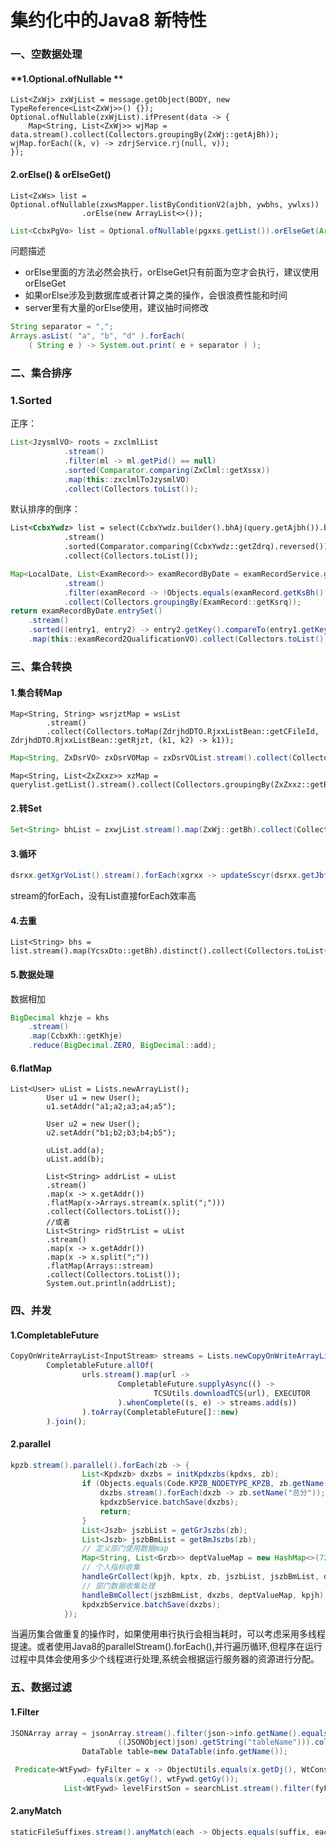 # 集约化中的Java8 新特性

### 一、空数据处理

#### **1.Optional.ofNullable **

````
List<ZxWj> zxWjList = message.getObject(BODY, new TypeReference<List<ZxWj>>() {});
Optional.ofNullable(zxWjList).ifPresent(data -> {
	Map<String, List<ZxWj>> wjMap = 		 	data.stream().collect(Collectors.groupingBy(ZxWj::getAjBh));
wjMap.forEach((k, v) -> zdrjService.rj(null, v));
});
````

#### 2.orElse() & orElseGet()

````
List<ZxWs> list = Optional.ofNullable(zxwsMapper.listByConditionV2(ajbh, ywbhs, ywlxs))
				.orElse(new ArrayList<>());
````

```java
List<CcbxPgVo> list = Optional.ofNullable(pgxxs.getList()).orElseGet(ArrayList::new);
```

问题描述

- orElse里面的方法必然会执行，orElseGet只有前面为空才会执行，建议使用orElseGet
- 如果orElse涉及到数据库或者计算之类的操作，会很浪费性能和时间
- server里有大量的orElse使用，建议抽时间修改

```java
String separator = ",";
Arrays.asList( "a", "b", "d" ).forEach(
    ( String e ) -> System.out.print( e + separator ) );
```



### 二、集合排序

### 1.Sorted

正序：

```java
List<JzysmlVO> roots = zxclmlList
            .stream()
    		.filter(ml -> ml.getPid() == null)
            .sorted(Comparator.comparing(ZxClml::getXssx))
            .map(this::zxclmlToJzysmlVO)
            .collect(Collectors.toList());
```

默认排序的倒序：

```xml
List<CcbxYwdz> list = select(CcbxYwdz.builder().bhAj(query.getAjbh()).build())
            .stream()
            .sorted(Comparator.comparing(CcbxYwdz::getZdrq).reversed())
            .collect(Collectors.toList());
```

````java
Map<LocalDate, List<ExamRecord>> examRecordByDate = examRecordService.getListByParam(recordQueryParam)
    		.stream()
            .filter(examRecord -> !Objects.equals(examRecord.getKsBh(), needFirstExamContext.getCommonExamCategoryBh()))
            .collect(Collectors.groupingBy(ExamRecord::getKsrq));
return examRecordByDate.entrySet()
    .stream()
    .sorted((entry1, entry2) -> entry2.getKey().compareTo(entry1.getKey()))
    .map(this::examRecord2QualificationVO).collect(Collectors.toList());
````

### 三、集合转换

#### 1.集合转Map

````
Map<String, String> wsrjztMap = wsList
		.stream()
		.collect(Collectors.toMap(ZdrjhdDTO.RjxxListBean::getCFileId, 			  ZdrjhdDTO.RjxxListBean::getRjzt, (k1, k2) -> k1));
````

```java
Map<String, ZxDsrVO> zxDsrVOMap = zxDsrVOList.stream().collect(Collectors.toMap(ZxDsrVO::getBh, z -> z));
```

````
Map<String, List<ZxZxxz>> xzMap = querylist.getList().stream().collect(Collectors.groupingBy(ZxZxxz::getBh));
````

#### 2.转Set 

```java
Set<String> bhList = zxwjList.stream().map(ZxWj::getBh).collect(Collectors.toSet());
```

#### 3.循环 

```java
dsrxx.getXgrVoList().stream().forEach(xgrxx -> updateSscyr(dsrxx.getJbfy(), xgrxx));
```

stream的forEach，没有List直接forEach效率高

#### 4.去重

````
List<String> bhs = list.stream().map(YcsxDto::getBh).distinct().collect(Collectors.toList());
````

#### 5.数据处理

数据相加

```java
BigDecimal khzje = khs
    .stream()
    .map(CcbxKh::getKhje)
    .reduce(BigDecimal.ZERO, BigDecimal::add);
```

#### 6.flatMap

````
List<User> uList = Lists.newArrayList();
        User u1 = new User();
        u1.setAddr("a1;a2;a3;a4;a5");
 
        User u2 = new User();
        u2.setAddr("b1;b2;b3;b4;b5");
 
        uList.add(a);
        uList.add(b);
 
        List<String> addrList = uList
        .stream()
        .map(x -> x.getAddr())
        .flatMap(x->Arrays.stream(x.split(";")))
        .collect(Collectors.toList());
        //或者
        List<String> ridStrList = uList
        .stream()
        .map(x -> x.getAddr())
        .map(x -> x.split(";"))
        .flatMap(Arrays::stream)
        .collect(Collectors.toList());
        System.out.println(addrList);
````

### 四、并发

#### 1.CompletableFuture

```javascript
CopyOnWriteArrayList<InputStream> streams = Lists.newCopyOnWriteArrayList();
        CompletableFuture.allOf(
                urls.stream().map(url ->
                        CompletableFuture.supplyAsync(() ->
                                TCSUtils.downloadTCS(url), EXECUTOR
                        ).whenComplete((s, e) -> streams.add(s))
                ).toArray(CompletableFuture[]::new)
        ).join();
```

#### 2.parallel

````java
kpzb.stream().parallel().forEach(zb -> {
                List<Kpdxzb> dxzbs = initKpdxzbs(kpdxs, zb);
                if (Objects.equals(Code.KPZB_NODETYPE_KPZB, zb.getName())) {
                    dxzbs.stream().forEach(dxzb -> zb.setName("总分"));
                    kpdxzbService.batchSave(dxzbs);
                    return;
                }
                List<Jszb> jszbList = getGrJszbs(zb);
                List<Jszb> jszbBmList = getBmJszbs(zb);
                // 定义部门使用数据map
                Map<String, List<Grzb>> deptValueMap = new HashMap<>(72);
                // 个人指标收集
                handleGrCollect(kpjh, kptx, zb, jszbList, jszbBmList, dxzbs, deptValueMap);
                // 部门数据收集处理
                handleBmCollect(jszbBmList, dxzbs, deptValueMap, kpjh);
                kpdxzbService.batchSave(dxzbs);
            });
````

当遍历集合做重复的操作时，如果使用串行执行会相当耗时，可以考虑采用多线程提速。或者使用Java8的parallelStream().forEach(),并行遍历循环,但程序在运行过程中具体会使用多少个线程进行处理,系统会根据运行服务器的资源进行分配。

### 五、数据过滤

#### 1.Filter

````java
JSONArray array = jsonArray.stream().filter(json->info.getName().equals(
                        ((JSONObject)json).getString("tableName"))).collect(Collectors.toCollection(JSONArray::new));
                DataTable table=new DataTable(info.getName());
````

````java
 Predicate<WtFywd> fyFilter = x -> ObjectUtils.equals(x.getDj(), WtConstants.LEVEL_SECOND) && ObjectUtils
                .equals(x.getGy(), wtFywd.getGy());
            List<WtFywd> levelFirstSon = searchList.stream().filter(fyFilter).collect(Collectors.toList());
````


#### 2.anyMatch

````java
staticFileSuffixes.stream().anyMatch(each -> Objects.equals(suffix, each));
````